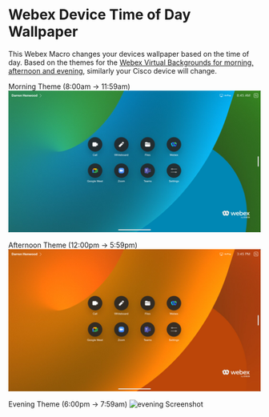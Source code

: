 # Webex Device Time of Day Wallpaper

This Webex Macro changes your devices wallpaper based on the time of day. Based on the themes for the [Webex Virtual Backgrounds for morning, afternoon and evening](https://www.webex.com/virtual-backgrounds.html), similarly your Cisco device will change.


Morning Theme (8:00am -> 11:59am)
![morning Screenshot](https://github.com/dhenwood/WebexDeviceTimeofDayWallpaper/blob/main/MorningScreenshot.png)

Afternoon Theme (12:00pm -> 5:59pm)
![afternoon Screenshot](https://github.com/dhenwood/WebexDeviceTimeofDayWallpaper/blob/main/AfternoonScreenshot.png)

Evening Theme (6:00pm -> 7:59am)
![evening Screenshot](https://github.com/dhenwood/WebexDeviceTimeofDayWallpaper/blob/main/EveningScreenshot.png)
